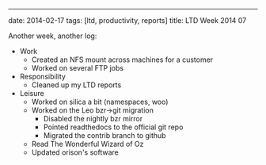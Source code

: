 ---
date: 2014-02-17
tags: [ltd, productivity, reports]
title: LTD Week 2014 07

Another week, another log:

  - Work
    - Created an NFS mount across machines for a customer
    - Worked on several FTP jobs
  - Responsibility
    - Cleaned up my LTD reports
  - Leisure
    - Worked on silica a bit (namespaces, woo)
    - Worked on the Leo bzr->git migration
      - Disabled the nightly bzr mirror
      - Pointed readthedocs to the official git repo
      - Migrated the contrib branch to github
    - Read The Wonderful Wizard of Oz
    - Updated orison's software